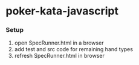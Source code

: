 # poker-kata-javascript

### Setup
1. open SpecRunner.html in a browser
2. add test and src code for remaining hand types
3. refresh SpecRunner.html in browser
